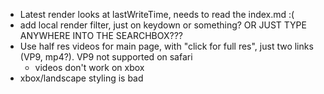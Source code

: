 - Latest render looks at lastWriteTime, needs to read the index.md :(
- add local render filter, just on keydown or something? OR JUST TYPE ANYWHERE INTO THE SEARCHBOX???
- Use half res videos for main page, with "click for full res", just two links (VP9, mp4?). VP9 not supported on safari
  - videos don't work on xbox
- xbox/landscape styling is bad
